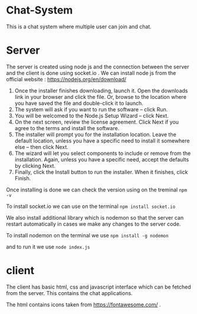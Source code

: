 # Chat-System
This is a chat system where multiple user can join and chat.

# Server
The server is created using node js  and the connection between the server and the client is done using socket.io . We can install node js from the official website : https://nodejs.org/en/download/

1. Once the installer finishes downloading, launch it. Open the downloads link in your browser and click the file. Or, browse to the location where you have saved the file and double-click it to launch.
2. The system will ask if you want to run the software – click Run.
3. You will be welcomed to the Node.js Setup Wizard – click Next.
4. On the next screen, review the license agreement. Click Next if you agree to the terms and install the software.
5. The installer will prompt you for the installation location. Leave the default location, unless you have a specific need to install it somewhere else – then click Next.
6. The wizard will let you select components to include or remove from the installation. Again, unless you have a specific need, accept the defaults by clicking Next.
7. Finally, click the Install button to run the installer. When it finishes, click Finish.

Once installing is done we can check the version using on the treminal
 ``` npm -v ```
 
To install socket.io we can use on the terminal
``` npm install socket.io ```

We also install additional library which is nodemon so that the server can restart automatically in cases we make any changes to the server code.

To install nodemon on the terminal we use 
``` npm install -g nodemon ```

and to run it we use 
 ``` node index.js ```
 
 # client
 The client has basic html, css and javascript interface which can be fetched from the server. This contains the chat applications.
 
 The html contains icons taken from https://fontawesome.com/ .
